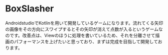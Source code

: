# BoxSlasher
AndroidstudioでKotlinを用いて開発しているゲームになります。流れてくる矢印の画像をその方向にスワイプするとその矢印が消えて点数が入るというゲームなのです。改善点は、Viewのほうに処理を書いているため、それを分離させて描画のパフォーマンスを上げたいと思っており、まずは完成を目指して開発しております。
</s></s></s></s></s></s></s></s>
